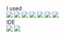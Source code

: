 
<div>I used</div>
<div>
<img src="https://img.shields.io/badge/JAVA-6DB33F?style=flat&logo=java&logoColor=white"/>
<img src="https://img.shields.io/badge/Spring Boot-6DB33F?style=flat&logo=Spring Boot&logoColor=white"/>
<img src="https://img.shields.io/badge/MySQL-4479A1?style=flat&logo=MySQL&logoColor=white"/>
<img src="https://img.shields.io/badge/Git-F05032?style=flat&logo=Git&logoColor=white"/>
<img src="https://img.shields.io/badge/GitHub-181717style=flat&logo=GitHub&logoColor=white"/> 
<img src="https://img.shields.io/badge/Sourcetree-0052CCstyle=flat&logo=Sourcetree&logoColor=white"/> 
 
 
 
 
 <img src="https://img.shields.io/badge/React-61DAFB?style=flat&logo=React&logoColor=white"/>
</div>

<div>IDE</div>
<div>
<img src="https://img.shields.io/badge/Eclipse IDE-2C2255style=flat&logo=Eclipse IDE&logoColor=white"/>
<img src="https://img.shields.io/badge/IntelliJ IDEA-000000style=flat&logo=IntelliJ IDEA&logoColor=white"/>
</div>

